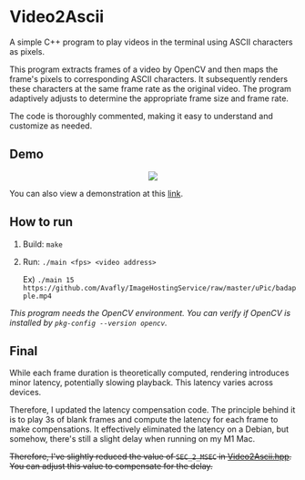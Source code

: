 # Video2Ascii

A simple C++ program to play videos in the terminal using ASCII characters as pixels.

This program extracts frames of a video by OpenCV and then maps the frame's pixels to corresponding ASCII characters. It subsequently renders these characters at the same frame rate as the original video. The program adaptively adjusts to determine the appropriate frame size and frame rate.

The code is thoroughly commented, making it easy to understand and customize as needed.

## Demo

<p align="center">
  <img src="./images/demo.gif">
</p>


You can also view a demonstration at this [link](https://youtu.be/0nrwCxFS9QY).

## How to run

1. Build: `make`

2. Run: `./main <fps> <video address>`

   Ex) `./main 15 https://github.com/Avafly/ImageHostingService/raw/master/uPic/badapple.mp4`

*This program needs the OpenCV environment. You can verify if OpenCV is installed by `pkg-config --version opencv`.*

## Final

While each frame duration is theoretically computed, rendering introduces minor latency, potentially slowing playback. This latency varies across devices.

Therefore, I updated the latency compensation code. The principle behind it is to play 3s of blank frames and compute the latency for each frame to make compensations. It effectively eliminated the latency on a Debian, but somehow, there's still a slight delay when running on my M1 Mac.

~~Therefore, I've slightly reduced the value of `SEC_2_MSEC` in [Video2Ascii.hpp](https://github.com/Avafly/Video2Ascii/blob/main/include/Video2Ascii.hpp). You can adjust this value to compensate for the delay.~~